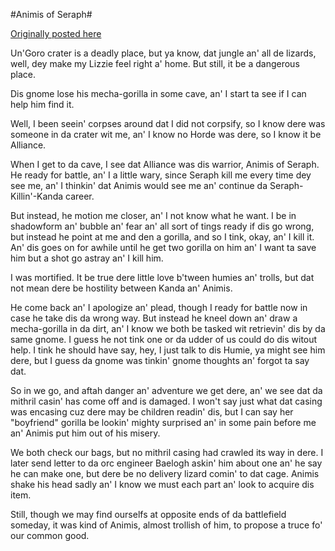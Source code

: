 #Animis of Seraph#

[Originally posted here](http://forums.worldofwarcraft.com/thread.aspx?fn=wow-realm-kirintor&t=10134&p=1&tmp=1#post10134)

Un'Goro crater is a deadly place, but ya know, dat jungle an' all de lizards, well, dey make my Lizzie feel right a' home. But still, it be a dangerous place.

Dis gnome lose his mecha-gorilla in some cave, an' I start ta see if I can help him find it.

Well, I been seein' corpses around dat I did not corpsify, so I know dere was someone in da crater wit me, an' I know no Horde was dere, so I know it be Alliance.

When I get to da cave, I see dat Alliance was dis warrior, Animis of Seraph. He ready for battle, an' I a little wary, since Seraph kill me every time dey see me, an' I thinkin' dat Animis would see me an' continue da Seraph-Killin'-Kanda career.

But instead, he motion me closer, an' I not know what he want. I be in shadowform an' bubble an' fear an' all sort of tings ready if dis go wrong, but instead he point at me and den a gorilla, and so I tink, okay, an' I kill it. An' dis goes on for awhile until he get two gorilla on him an' I want ta save him but a shot go astray an' I kill him.

I was mortified. It be true dere little love b'tween humies an' trolls, but dat not mean dere be hostility between Kanda an' Animis.

He come back an' I apologize an' plead, though I ready for battle now in case he take dis da wrong way. But instead he kneel down an' draw a mecha-gorilla in da dirt, an' I know we both be tasked wit retrievin' dis by da same gnome. I guess he not tink one or da udder of us could do dis witout help. I tink he should have say, hey, I just talk to dis Humie, ya might see him dere, but I guess da gnome was tinkin' gnome thoughts an' forgot ta say dat.

So in we go, and aftah danger an' adventure we get dere, an' we see dat da mithril casin' has come off and is damaged. I won't say just what dat casing was encasing cuz dere may be children readin' dis, but I can say her "boyfriend" gorilla be lookin' mighty surprised an' in some pain before me an' Animis put him out of his misery.

We both check our bags, but no mithril casing had crawled its way in dere. I later send letter to da orc engineer Baelogh askin' him about one an' he say he can make one, but dere be no delivery lizard comin' to dat cage. Animis shake his head sadly an' I know we must each part an' look to acquire dis item.

Still, though we may find ourselfs at opposite ends of da battlefield someday, it was kind of Animis, almost trollish of him, to propose a truce fo' our common good.
